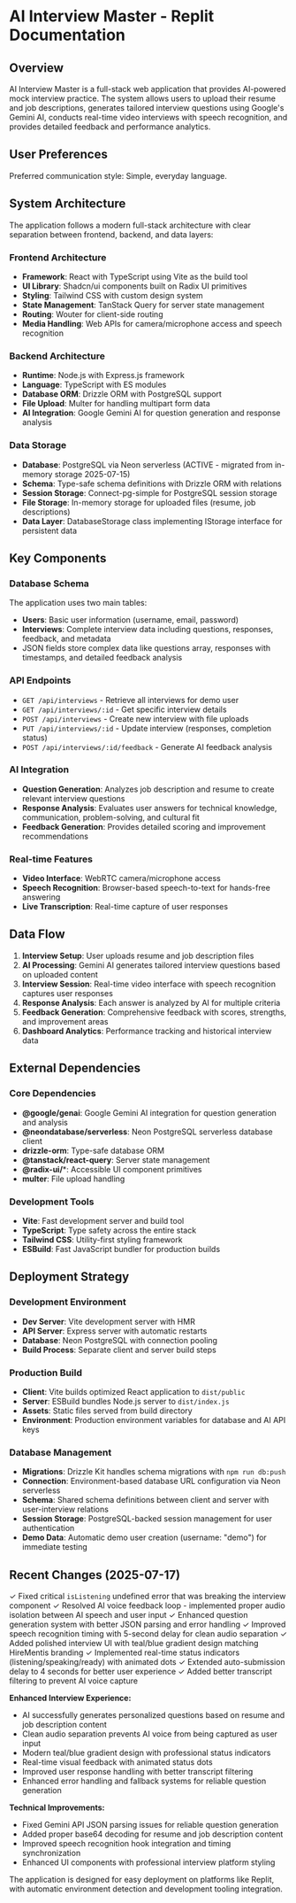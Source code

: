 # AI Interview Master - Replit Documentation

## Overview

AI Interview Master is a full-stack web application that provides AI-powered mock interview practice. The system allows users to upload their resume and job descriptions, generates tailored interview questions using Google's Gemini AI, conducts real-time video interviews with speech recognition, and provides detailed feedback and performance analytics.

## User Preferences

Preferred communication style: Simple, everyday language.

## System Architecture

The application follows a modern full-stack architecture with clear separation between frontend, backend, and data layers:

### Frontend Architecture
- **Framework**: React with TypeScript using Vite as the build tool
- **UI Library**: Shadcn/ui components built on Radix UI primitives
- **Styling**: Tailwind CSS with custom design system
- **State Management**: TanStack Query for server state management
- **Routing**: Wouter for client-side routing
- **Media Handling**: Web APIs for camera/microphone access and speech recognition

### Backend Architecture
- **Runtime**: Node.js with Express.js framework
- **Language**: TypeScript with ES modules
- **Database ORM**: Drizzle ORM with PostgreSQL support
- **File Upload**: Multer for handling multipart form data
- **AI Integration**: Google Gemini AI for question generation and response analysis

### Data Storage
- **Database**: PostgreSQL via Neon serverless (ACTIVE - migrated from in-memory storage 2025-07-15)
- **Schema**: Type-safe schema definitions with Drizzle ORM with relations
- **Session Storage**: Connect-pg-simple for PostgreSQL session storage
- **File Storage**: In-memory storage for uploaded files (resume, job descriptions)
- **Data Layer**: DatabaseStorage class implementing IStorage interface for persistent data

## Key Components

### Database Schema
The application uses two main tables:
- **Users**: Basic user information (username, email, password)
- **Interviews**: Complete interview data including questions, responses, feedback, and metadata
- JSON fields store complex data like questions array, responses with timestamps, and detailed feedback analysis

### API Endpoints
- `GET /api/interviews` - Retrieve all interviews for demo user
- `GET /api/interviews/:id` - Get specific interview details
- `POST /api/interviews` - Create new interview with file uploads
- `PUT /api/interviews/:id` - Update interview (responses, completion status)
- `POST /api/interviews/:id/feedback` - Generate AI feedback analysis

### AI Integration
- **Question Generation**: Analyzes job description and resume to create relevant interview questions
- **Response Analysis**: Evaluates user answers for technical knowledge, communication, problem-solving, and cultural fit
- **Feedback Generation**: Provides detailed scoring and improvement recommendations

### Real-time Features
- **Video Interface**: WebRTC camera/microphone access
- **Speech Recognition**: Browser-based speech-to-text for hands-free answering
- **Live Transcription**: Real-time capture of user responses

## Data Flow

1. **Interview Setup**: User uploads resume and job description files
2. **AI Processing**: Gemini AI generates tailored interview questions based on uploaded content
3. **Interview Session**: Real-time video interface with speech recognition captures user responses
4. **Response Analysis**: Each answer is analyzed by AI for multiple criteria
5. **Feedback Generation**: Comprehensive feedback with scores, strengths, and improvement areas
6. **Dashboard Analytics**: Performance tracking and historical interview data

## External Dependencies

### Core Dependencies
- **@google/genai**: Google Gemini AI integration for question generation and analysis
- **@neondatabase/serverless**: Neon PostgreSQL serverless database client
- **drizzle-orm**: Type-safe database ORM
- **@tanstack/react-query**: Server state management
- **@radix-ui/***: Accessible UI component primitives
- **multer**: File upload handling

### Development Tools
- **Vite**: Fast development server and build tool
- **TypeScript**: Type safety across the entire stack
- **Tailwind CSS**: Utility-first styling framework
- **ESBuild**: Fast JavaScript bundler for production builds

## Deployment Strategy

### Development Environment
- **Dev Server**: Vite development server with HMR
- **API Server**: Express server with automatic restarts
- **Database**: Neon PostgreSQL with connection pooling
- **Build Process**: Separate client and server build steps

### Production Build
- **Client**: Vite builds optimized React application to `dist/public`
- **Server**: ESBuild bundles Node.js server to `dist/index.js`
- **Assets**: Static files served from build directory
- **Environment**: Production environment variables for database and AI API keys

### Database Management
- **Migrations**: Drizzle Kit handles schema migrations with `npm run db:push`
- **Connection**: Environment-based database URL configuration via Neon serverless
- **Schema**: Shared schema definitions between client and server with user-interview relations
- **Session Storage**: PostgreSQL-backed session management for user authentication
- **Demo Data**: Automatic demo user creation (username: "demo") for immediate testing

## Recent Changes (2025-07-17)

✓ Fixed critical `isListening` undefined error that was breaking the interview component
✓ Resolved AI voice feedback loop - implemented proper audio isolation between AI speech and user input
✓ Enhanced question generation system with better JSON parsing and error handling
✓ Improved speech recognition timing with 5-second delay for clean audio separation
✓ Added polished interview UI with teal/blue gradient design matching HireMentis branding
✓ Implemented real-time status indicators (listening/speaking/ready) with animated dots
✓ Extended auto-submission delay to 4 seconds for better user experience
✓ Added better transcript filtering to prevent AI voice capture

**Enhanced Interview Experience:**
- AI successfully generates personalized questions based on resume and job description content
- Clean audio separation prevents AI voice from being captured as user input
- Modern teal/blue gradient design with professional status indicators
- Real-time visual feedback with animated status dots
- Improved user response handling with better transcript filtering
- Enhanced error handling and fallback systems for reliable question generation

**Technical Improvements:**
- Fixed Gemini API JSON parsing issues for reliable question generation
- Added proper base64 decoding for resume and job description content
- Improved speech recognition hook integration and timing synchronization
- Enhanced UI components with professional interview platform styling

The application is designed for easy deployment on platforms like Replit, with automatic environment detection and development tooling integration.